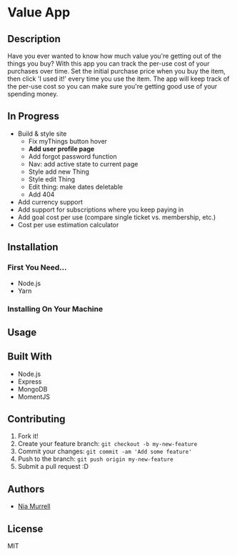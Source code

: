 # Value App

## Description

Have you ever wanted to know how much value you're getting out of the things you buy? With this app you can track the per-use cost of your purchases over time. Set the initial purchase price when you buy the item, then click 'I used it!' every time you use the item. The app will keep track of the per-use cost so you can make sure you're getting good use of your spending money.

## In Progress

* Build & style site
  * Fix myThings button hover
  * **Add user profile page**
  * Add forgot password function
  * Nav: add active state to current page
  * Style add new Thing
  * Style edit Thing
  * Edit thing: make dates deletable
  * Add 404
* Add currency support
* Add support for subscriptions where you keep paying in
* Add goal cost per use (compare single ticket vs. membership, etc.)
* Cost per use estimation calculator

## Installation

### First You Need...
* Node.js
* Yarn

### Installing On Your Machine

## Usage

## Built With
* Node.js
* Express
* MongoDB
* MomentJS

## Contributing
1. Fork it!
2. Create your feature branch: `git checkout -b my-new-feature`
3. Commit your changes: `git commit -am 'Add some feature'`
4. Push to the branch: `git push origin my-new-feature`
5. Submit a pull request :D

## Authors
* [Nia Murrell](https://github.com/niamurrell)

## License

MIT
